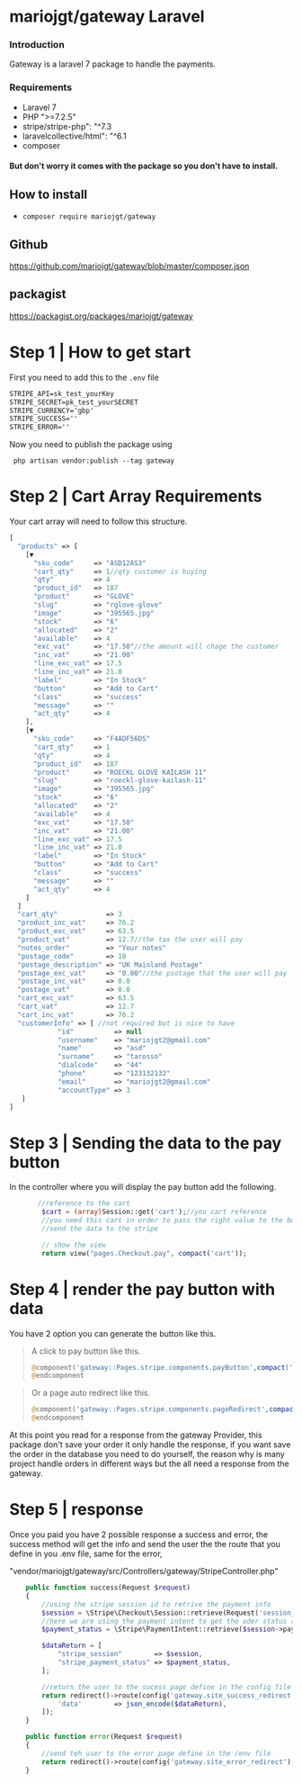 # mariojgt/gateway Laravel

### Introduction

Gateway is a laravel 7 package to handle the payments.

### Requirements

- Laravel 7
- PHP ">=7.2.5"
- stripe/stripe-php": "^7.3
- laravelcollective/html": "^6.1
- composer

#### But don't worry it comes with the package so you don't have to install.

## How to install

- ```
  composer require mariojgt/gateway
  ```

  

## Github

https://github.com/mariojgt/gateway/blob/master/composer.json

## packagist

https://packagist.org/packages/mariojgt/gateway

# Step  1  | How to get start

First you need to add this to the `.env` file 

```tex
STRIPE_API=sk_test_yourKey
STRIPE_SECRET=pk_test_yourSECRET
STRIPE_CURRENCY='gbp'
STRIPE_SUCCESS=''
STRIPE_ERROR=''
```


 Now you need to publish the package using

```
 php artisan vendor:publish --tag gateway 
```

# Step 2 | Cart  Array Requirements

Your cart array will need to follow this structure.

```php
[
  "products" => [
    [▼
      "sku_code"     => "ASD12AS3"
      "cart_qty"     => 1//qty customer is buying
      "qty"          => 4
      "product_id"   => 187
      "product"      => "GLOVE"
      "slug"         => "rglove-glove"
      "image"        => "395565.jpg"
      "stock"        => "6"
      "allocated"    => "2"
      "available"    => 4
      "exc_vat"      => "17.50"//the amount will chage the customer
      "inc_vat"      => "21.00"
      "line_exc_vat" => 17.5
      "line_inc_vat" => 21.0
      "label"        => "In Stock"
      "button"       => "Add to Cart"
      "class"        => "success"
      "message"      => ""
      "act_qty"      => 4
    ],
    [▼
      "sku_code"     => "F4ADF56DS"
      "cart_qty"     => 1
      "qty"          => 4
      "product_id"   => 187
      "product"      => "ROECKL GLOVE KAILASH 11"
      "slug"         => "roeckl-glove-kailash-11"
      "image"        => "395565.jpg"
      "stock"        => "6"
      "allocated"    => "2"
      "available"    => 4
      "exc_vat"      => "17.50"
      "inc_vat"      => "21.00"
      "line_exc_vat" => 17.5
      "line_inc_vat" => 21.0
      "label"        => "In Stock"
      "button"       => "Add to Cart"
      "class"        => "success"
      "message"      => ""
      "act_qty"      => 4
    ]
  ]
  "cart_qty"            => 3
  "product_inc_vat"     => 76.2
  "product_exc_vat"     => 63.5
  "product_vat"         => 12.7//the tax the user will pay
  "notes_order"         => "Your notes"
  "postage_code"        => 18
  "postage_description" => "UK Mainland Postage"
  "postage_exc_vat"     => "0.00"//the psotage that the user will pay
  "postage_inc_vat"     => 0.0
  "postage_vat"         => 0.0
  "cart_exc_vat"        => 63.5
  "cart_vat"            => 12.7
  "cart_inc_vat"        => 76.2
  "customerInfo" => [ //not required but is nice to have
            "id"          => null
            "username"    => "mariojgt2@gmail.com"
            "name"        => "asd"
            "surname"     => "tarosso"
            "dialcode"    => "44"
            "phone"       => "123132132"
            "email"       => "mariojgt2@gmail.com"
            "accountType" => 3
   ]
]
```

# Step 3 | Sending the data to the pay button

In the controller where you will display the pay button add the following.

```php
	   //reference to the cart
        $cart = (array)Session::get('cart');//you cart reference
    	//you need this cart in order to pass the right value to the button that will
		//send the data to the stripe

        // show the view
        return view("pages.Checkout.pay", compact('cart'));
```

# Step 4 | render  the pay button with data



You have 2 option you can generate the button like this.

> A click to pay button like this.
>
> ```php
> @component('gateway::Pages.stripe.components.payButton',compact('cart'))
> @endcomponent
> ```

> Or a page auto redirect like this.
>
> ```php
> @component('gateway::Pages.stripe.components.pageRedirect',compact('cart'))
> @endcomponent
> ```

At this point you read for a response from the gateway Provider, this package don't save your order it only handle the response, if you want save the order in the database you need to do yourself, the reason why is many project handle orders in different ways but the all need a response from the gateway.

# Step 5 | response

Once  you paid you have 2 possible response a success and error, the success method will get the info and send the user the the route that you define in you .env file, same for the error,

"vendor/mariojgt/gateway/src/Controllers/gateway/StripeController.php"

```php
    public function success(Request $request)
    {
        //using the stripe session id to retrive the payment info
        $session = \Stripe\Checkout\Session::retrieve(Request('session_id'));
        //here we are using the payment intent to get the oder status and data
        $payment_status = \Stripe\PaymentIntent::retrieve($session->payment_intent);

        $dataReturn = [
            "stripe_session"        => $session,
            "stripe_payment_status" => $payment_status,
        ];

        //return the user to the sucess page define in the config file
        return redirect()->route(config('gateway.site_success_redirect'), [
            'data'        => json_encode($dataReturn),
        ]);
    }

    public function error(Request $request)
    {
        //send teh user to the error page define in the /env file
        return redirect()->route(config('gateway.site_error_redirect'), []);
    }
```

